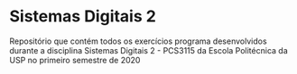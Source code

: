 # Sistemas Digitais 2

Repositório que contém todos os exercícios programa desenvolvidos durante a disciplina Sistemas Digitais 2 - PCS3115 da Escola Politécnica da USP no primeiro semestre de 2020
